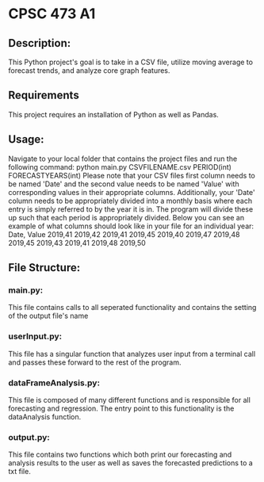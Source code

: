 # CPSC 473 A1

## Description:
This Python project's goal is to take in a CSV file, utilize moving average to forecast trends, and analyze core graph features.

## Requirements
This project requires an installation of Python as well as Pandas.

## Usage:
Navigate to your local folder that contains the project files and run the following command:
python main.py CSVFILENAME.csv PERIOD(int) FORECASTYEARS(int)
Please note that your CSV files first column needs to be named 'Date' and the second value needs to be named 'Value' with corresponding values in their appropriate columns.
Additionally, your 'Date' column needs to be appropriately divided into a monthly basis where each entry is simply referred to by the year it is in.
The program will divide these up such that each period is appropriately divided.
Below you can see an example of what columns should look like in your file for an individual year:
Date, Value
2019,41
2019,42
2019,41
2019,45
2019,40
2019,47
2019,48
2019,45
2019,43
2019,41
2019,48
2019,50

## File Structure:
### main.py:
This file contains calls to all seperated functionality and contains the setting of the output file's name

### userInput.py:
This file has a singular function that analyzes user input from a terminal call and passes these forward to the rest of the program.

### dataFrameAnalysis.py:
This file is composed of many different functions and is responsible for all forecasting and regression. The entry point to this functionality is the dataAnalysis function.

### output.py:
This file contains two functions which both print our forecasting and analysis results to the user as well as saves the forecasted predictions to a txt file.
